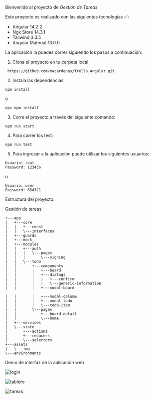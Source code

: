 Bienvenido al proyecto de <em> Gestión de Tareas. </em>

Este proyecto es realizado con las siguientes tecnologías ✅:

* Angular 14.2.2
* Ngx Store 14.3.1
* Tailwind 3.3.5
* Angular Material 13.0.0

La aplicación la puedes correr siguiendo los pasos a continuación:

1. Clona el proyecto en tu carpeta local
```
 https://github.com/macardenas/Trello_Angular.git
```
2. Instala las dependencias
```
npm install
```
o
```
npx npm install
```
3. Corre el proyecto a través del siguiente comando:
```
npm run start
```
4. Para correr los test:
```
npm run test
```
5. Para ingresar a la aplicación puede utilizar los siguientes usuarios:
```
Usuario: root
Password: 123456
```
o
```
Usuario: user
Password: 654321
```

Estructura del proyecto:

Gestión de tareas

    +---app
    |   +---core
    |   |   +---const
    |   |   \---interfaces
    |   +---guards
    |   +---mock
    |   +---modules
    |   |   +---auth
    |   |   |   \---pages
    |   |   |       \---signing
    |   |   \---todo
    |   |       +---components
    |   |       |   +---board
    |   |       |   +---dialogs
    |   |       |   |   +---confirm
    |   |       |   |   \---generic-information
    |   |       |   +---modal-board

    |   |       |   +---modal-columm
    |   |       |   +---modal-todo
    |   |       |   \---todo-item
    |   |       \---pages
    |   |           +---board-detail
    |   |           \---home
    |   +---services
    |   \---state
    |       +---actions
    |       +---reducers
    |       \---selectors
    +---assets
    |   \---img
    \---environments


Demo de interfaz de la aplicación web

![login](https://github.com/user-attachments/assets/e46efbf0-5a98-42b7-86d7-c4f75ac4501e)

![tablero](https://github.com/user-attachments/assets/cf2eda0d-4322-40dc-9fd3-513b17a6265e)

![tareas](https://github.com/user-attachments/assets/b68f89a4-ef1c-41e0-bdee-e085b5c4633e)




